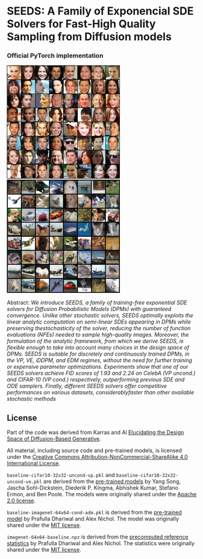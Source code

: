 # SEEDS: A Family of Exponencial SDE Solvers for Fast-High Quality Sampling from Diffusion models
### Official PyTorch implementation 

<p float="left">
  <img src="/assets/grid_celeba.png" width="300" />
  <img src="/assets/grid_cifar10.png" width="300" /> 
</p>

Abstract: *We introduce SEEDS, a family of training-free exponential SDE solvers for Diffusion Probabilistic Models (DPMs) with guaranteed convergence. Unlike other stochastic solvers, SEEDS optimally exploits the linear analytic computation on semi-linear SDEs appearing in DPMs while preserving thestochasticity of the solver, reducing the number of function evaluations (NFEs) needed to sample high-quality images. Moreover, the formulation of the analytic framework, from which we derive SEEDS, is flexible enough to take into account many choices in the design space of DPMs. SEEDS is suitable for discretely and continuously trained DPMs, in the VP, VE, iDDPM, and EDM regimes, without the need for further training or expensive parameter optimizations. Experiments show that one of our SEEDS solvers achieve FID scores of 1.93 and 2.24 on CelebA (VP uncond.) and CIFAR-10 (VP cond.) respectively, outperforming previous SDE and ODE samplers. Finally, different SEEDS solvers offer competitive performances on various datasets, considerablyfaster than other available stochastic methods*



## License

Part of the code was derived from Karras and Al [Elucidating the Design Space of Diffusion-Based Generative](https://github.com/NVlabs/edm).

All material, including source code and pre-trained models, is licensed under the [Creative Commons Attribution-NonCommercial-ShareAlike 4.0 International License](http://creativecommons.org/licenses/by-nc-sa/4.0/).

`baseline-cifar10-32x32-uncond-vp.pkl` and `baseline-cifar10-32x32-uncond-ve.pkl` are derived from the [pre-trained models](https://github.com/yang-song/score_sde_pytorch) by Yang Song, Jascha Sohl-Dickstein, Diederik P. Kingma, Abhishek Kumar, Stefano Ermon, and Ben Poole. The models were originally shared under the [Apache 2.0 license](https://github.com/yang-song/score_sde_pytorch/blob/main/LICENSE).

`baseline-imagenet-64x64-cond-adm.pkl` is derived from the [pre-trained model](https://github.com/openai/guided-diffusion) by Prafulla Dhariwal and Alex Nichol. The model was originally shared under the [MIT license](https://github.com/openai/guided-diffusion/blob/main/LICENSE).

`imagenet-64x64-baseline.npz` is derived from the [precomputed reference statistics](https://github.com/openai/guided-diffusion/tree/main/evaluations) by Prafulla Dhariwal and Alex Nichol. The statistics were
originally shared under the [MIT license](https://github.com/openai/guided-diffusion/blob/main/LICENSE).
